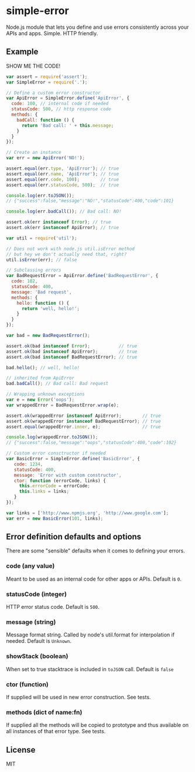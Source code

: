 # simple-error

Node.js module that lets you define and use errors consistently across your APIs and apps. Simple. HTTP friendly.

## Example

SHOW ME THE CODE!

``` js
var assert = require('assert');
var SimpleError = require('.');

// Define a custom error constructor
var ApiError = SimpleError.define('ApiError', {
  code: 100, // internal code if needed
  statusCode: 500, // http response code
  methods: {
    badCall: function () {
      return 'Bad call: ' + this.message;
    }
  }
});

// Create an instance
var err = new ApiError('NO!');

assert.equal(err.type, 'ApiError'); // true
assert.equal(err.name, 'ApiError'); // true
assert.equal(err.code, 100);        // true
assert.equal(err.statusCode, 500);  // true

console.log(err.toJSON());
// {"success":false,"message":"NO!","statusCode":400,"code":101}

console.log(err.badCall()); // Bad call: NO!

assert.ok(err instanceof Error); // true
assert.ok(err instanceof ApiError); // true

var util = require('util');

// Does not work with node.js util.isError method
// but hey we don't actually need that, right?
util.isError(err); // false

// Subclassing errors
var BadRequestError = ApiError.define('BadRequestError', {
  code: 102,
  statusCode: 400,
  message: 'Bad request',
  methods: {
    hello: function () {
      return 'well, hello!';
    }
  }
});

var bad = new BadRequestError();

assert.ok(bad instanceof Error);           // true
assert.ok(bad instanceof ApiError);        // true
assert.ok(bad instanceof BadRequestError); // true

bad.hello(); // well, hello!

// inherited from ApiError
bad.badCall(); // Bad call: Bad request

// Wrapping unknown exceptions
var e = new Error('oops');
var wrappedError = BadRequestError.wrap(e);

assert.ok(wrappedError instanceof ApiError);        // true
assert.ok(wrappedError instanceof BadRequestError); // true
assert.equal(wrappedError.inner, e);                // true

console.log(wrappedError.toJSON());
// {"success":false,"message":"oops","statusCode":400,"code":102}

// Custom error consctructor if needed
var BasicError = SimpleError.define('BasicError', {
   code: 1234,
   statusCode: 400,
   message: 'Error with custom constructor',
   ctor: function (errorCode, links) {
     this.errorCode = errorCode;
     this.links = links;
   }
});

var links = ['http://www.npmjs.org', 'http://www.google.com'];
var err = new BasicError(101, links);

```

## Error definition defaults and options

There are some "sensible" defaults when it comes to defining your errors.

### code (any value)
Meant to be used as an internal code for other apps or APIs. Default is `0`.

### statusCode (integer)
HTTP error status code. Default is `500`.

### message (string)
Message format string. Called by node's util.format for interpolation if needed. Default is `Unknown`.

### showStack (boolean)
When set to true stacktrace is included in `toJSON` call. Default is `false`

### ctor (function)
If supplied will be used in new error construction. See tests.

### methods (dict of name:fn)
If supplied all the methods will be copied to prototype and thus available on all instances of that
error type. See tests.

## License

MIT
